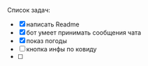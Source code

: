 Список задач:
-[x] написать Readme
-[x] бот умеет принимать сообщения чата
-[x] показ погоды
-[ ] кнопка инфы по ковиду
-[ ]